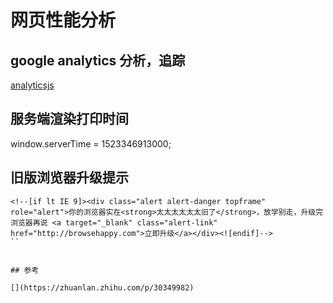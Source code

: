 # 网页性能分析


## google analytics 分析，追踪

[analyticsjs](https://developers.google.com/analytics/devguides/collection/analyticsjs/?hl=zh-cn)


## 服务端渲染打印时间

window.serverTime = 1523346913000;

## 旧版浏览器升级提示

```
<!--[if lt IE 9]><div class="alert alert-danger topframe" role="alert">你的浏览器实在<strong>太太太太太太旧了</strong>，放学别走，升级完浏览器再说 <a target="_blank" class="alert-link" href="http://browsehappy.com">立即升级</a></div><![endif]-->
``


## 参考

[](https://zhuanlan.zhihu.com/p/30349982)

